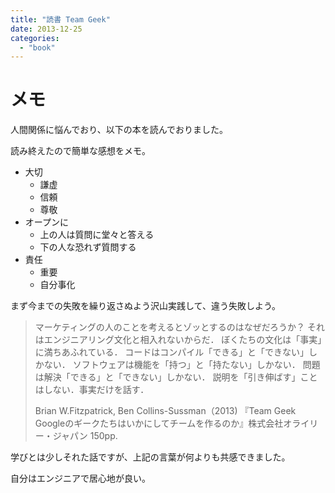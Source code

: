 ```yaml
---
title: "読書 Team Geek"
date: 2013-12-25
categories:
  - "book"
---
```

# メモ

人間関係に悩んでおり、以下の本を読んでおりました。

読み終えたので簡単な感想をメモ。

- 大切
  - 謙虚
  - 信頼
  - 尊敬
- オープンに
  - 上の人は質問に堂々と答える
  - 下の人な恐れず質問する
- 責任
  - 重要
  - 自分事化

まず今までの失敗を繰り返さぬよう沢山実践して、違う失敗しよう。

> マーケティングの人のことを考えるとゾッとするのはなぜだろうか？
> それはエンジニアリング文化と相入れないからだ．
> ぼくたちの文化は「事実」に満ちあふれている．
> コードはコンパイル「できる」と「できない」しかない．
> ソフトウェアは機能を「持つ」と「持たない」しかない．
> 問題は解決「できる」と「できない」しかない．
> 説明を「引き伸ばす」ことはしない．事実だけを話す．
>
> Brian W.Fitzpatrick, Ben Collins-Sussman（2013)
>『Team Geek Googleのギークたちはいかにしてチームを作るのか』株式会社オライリー・ジャパン 150pp.

学びとは少しそれた話ですが、上記の言葉が何よりも共感できました。

自分はエンジニアで居心地が良い。
